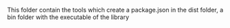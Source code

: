 This folder contain the tools which create a package.json in the dist folder,
a bin folder with the executable of the library
